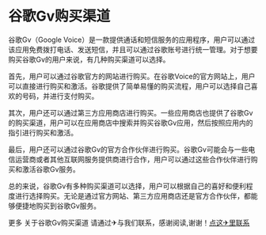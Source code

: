 # 谷歌Gv购买渠道

谷歌Gv（Google Voice）是一款提供通话和短信服务的应用程序，用户可以通过该应用免费拨打电话、发送短信，并且可以通过谷歌账号进行统一管理。对于想要购买谷歌Gv的用户来说，有几种购买渠道可以选择。

首先，用户可以通过谷歌官方的网站进行购买。在谷歌Voice的官方网站上，用户可以直接进行购买和激活。谷歌提供了简单易懂的购买流程，用户可以选择自己喜欢的号码，并进行支付购买。

其次，用户还可以通过第三方应用商店进行购买。一些应用商店也提供了谷歌Gv的购买渠道，用户可以在应用商店中搜索并购买谷歌Gv应用，然后按照应用内的指引进行购买和激活。

最后，用户还可以通过谷歌Gv的官方合作伙伴进行购买。谷歌Gv可能会与一些电信运营商或者其他互联网服务提供商进行合作，用户可以通过这些合作伙伴进行购买和激活谷歌Gv服务。

总的来说，谷歌Gv有多种购买渠道可以选择，用户可以根据自己的喜好和便利程度进行选择购买。无论是通过官方网站、第三方应用商店还是官方合作伙伴，都能够便捷地购买到谷歌Gv服务。

更多 关于谷歌Gv购买渠道 请通过✈与我们联系，感谢阅读,谢谢！[点这✈里联系](https://lm.k02.cc)